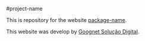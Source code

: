 #project-name

This is repository for the website [package-name](https://domain "package-name").

This website was develop by [Goognet Solução Digital](https://goognet.com.br "Agência Especializada em Marketing Digital").
